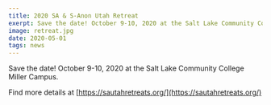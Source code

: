 ```yaml
---
title: 2020 SA & S-Anon Utah Retreat
exerpt: Save the date! October 9-10, 2020 at the Salt Lake Community College Miller Campus
image: retreat.jpg
date: 2020-05-01
tags: news
---
```


Save the date! October 9-10, 2020 at the Salt Lake Community College Miller Campus.

Find more details at [https://sautahretreats.org/](https://sautahretreats.org/)
